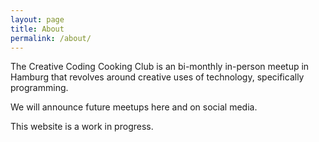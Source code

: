 ```yaml
---
layout: page
title: About
permalink: /about/
---
```


The Creative Coding Cooking Club is an bi-monthly in-person meetup in Hamburg that revolves around creative uses of technology, specifically programming.

We will announce future meetups here and on social media.

This website is a work in progress.